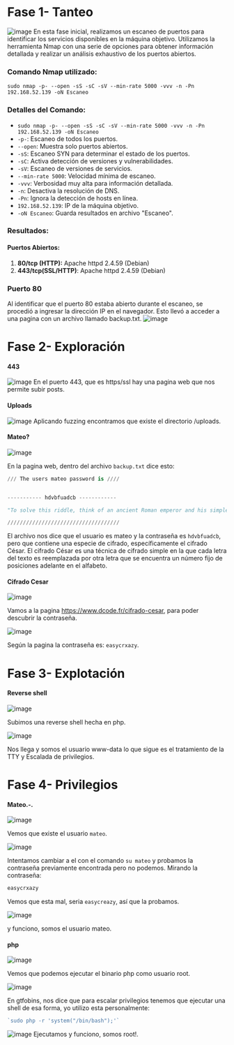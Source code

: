 # Fase 1- Tanteo

![image](https://github.com/haw441kings/DockerLabsWriteUps/assets/136659799/c7e53a74-b4c7-4eec-a6ab-ffff94517ac7)
En esta fase inicial, realizamos un escaneo de puertos para identificar los servicios disponibles en la máquina objetivo. Utilizamos la herramienta Nmap con una serie de opciones para obtener información detallada y realizar un análisis exhaustivo de los puertos abiertos.
### Comando Nmap utilizado:

`sudo nmap -p- --open -sS -sC -sV --min-rate 5000 -vvv -n -Pn 192.168.52.139 -oN Escaneo`

### Detalles del Comando:

- `sudo nmap -p- --open -sS -sC -sV --min-rate 5000 -vvv -n -Pn 192.168.52.139 -oN Escaneo`
- `-p-`: Escaneo de todos los puertos.
- `--open`: Muestra solo puertos abiertos.
- `-sS`: Escaneo SYN para determinar el estado de los puertos.
- `-sC`: Activa detección de versiones y vulnerabilidades.
- `-sV`: Escaneo de versiones de servicios.
- `--min-rate 5000`: Velocidad mínima de escaneo.
- `-vvv`: Verbosidad muy alta para información detallada.
- `-n`: Desactiva la resolución de DNS.
- `-Pn`: Ignora la detección de hosts en línea.
- `192.168.52.139`: IP de la máquina objetivo.
- `-oN Escaneo`: Guarda resultados en archivo "Escaneo".

### Resultados:

#### Puertos Abiertos:

1. **80/tcp (HTTP):** Apache httpd 2.4.59 (Debian)
2. **443/tcp(SSL/HTTP)**: Apache httpd 2.4.59 (Debian)
### Puerto 80
Al identificar que el puerto 80 estaba abierto durante el escaneo, se procedió a ingresar la dirección IP en el navegador. Esto llevó a acceder a una pagina con un archivo llamado backup.txt.
![image](https://github.com/haw441kings/DockerLabsWriteUps/assets/136659799/60d5a429-7011-4384-b116-97b1afa83d9b)

# Fase 2- Exploración

#### 443
![image](https://github.com/haw441kings/DockerLabsWriteUps/assets/136659799/9aebf466-6cf0-4401-9936-511754b51e92)
En el puerto 443, que es https/ssl hay una pagina web que nos permite subir posts.

#### Uploads
![image](https://github.com/haw441kings/DockerLabsWriteUps/assets/136659799/4a9d0392-f43c-4087-832d-63e9a28d133e)
Aplicando fuzzing encontramos que existe el directorio /uploads.

#### Mateo?
![image](https://github.com/haw441kings/DockerLabsWriteUps/assets/136659799/f1db7a3e-0a52-4485-8741-654041786fa9)

En la pagina web, dentro del archivo `backup.txt` dice esto:
```python
/// The users mateo password is ////


----------- hdvbfuadcb ------------

"To solve this riddle, think of an ancient Roman emperor and his simple method of shifting letters."

////////////////////////////////////
```
El archivo nos dice que el usuario es mateo y la contraseña es `hdvbfuadcb`, pero que contiene una especie de cifrado, específicamente el cifrado César. El cifrado César es una técnica de cifrado simple en la que cada letra del texto es reemplazada por otra letra que se encuentra un número fijo de posiciones adelante en el alfabeto.

#### Cifrado Cesar
![image](https://github.com/haw441kings/DockerLabsWriteUps/assets/136659799/aa9a6729-9965-4490-b861-be3ecfa00048)

Vamos a la pagina https://www.dcode.fr/cifrado-cesar, para poder descubrir la contraseña.

![image](https://github.com/haw441kings/DockerLabsWriteUps/assets/136659799/bc4864fa-c747-49ca-a87f-3bcdc5f22b7b)

Según la pagina la contraseña es: `easycrxazy`.

# Fase 3- Explotación

#### Reverse shell
![image](https://github.com/haw441kings/DockerLabsWriteUps/assets/136659799/eb9e0a30-16fb-44df-813a-322ac6ce1a89)

Subimos una reverse shell hecha en php.

![image](https://github.com/haw441kings/DockerLabsWriteUps/assets/136659799/d2e9962f-21b9-4ca5-a976-eedb1a3c1a78)

Nos llega y somos el usuario www-data lo que sigue es el tratamiento de la TTY y Escalada de privilegios.


# Fase 4- Privilegios

#### Mateo.-.
![image](https://github.com/haw441kings/DockerLabsWriteUps/assets/136659799/7a25bb15-97bf-4125-8720-c68a44b3e3fe)

Vemos que existe el usuario `mateo`.

![image](https://github.com/haw441kings/DockerLabsWriteUps/assets/136659799/a723d284-17b7-49bd-ae1e-ffa692d99629)

Intentamos cambiar a el con el comando `su mateo` y probamos la contraseña previamente encontrada pero no podemos. Mirando la contraseña:
```python
easycrxazy
```
Vemos que esta mal, seria `easycreazy`, así que la probamos.

![image](https://github.com/haw441kings/DockerLabsWriteUps/assets/136659799/fad57fc4-2561-4257-8bf2-108b1dd92293)

y funciono, somos el usuario mateo.

#### php
![image](https://github.com/haw441kings/DockerLabsWriteUps/assets/136659799/f76adc5d-f89b-4bc8-a25b-1507f8735d34)

Vemos que podemos ejecutar el binario php como usuario root.

![image](https://github.com/haw441kings/DockerLabsWriteUps/assets/136659799/9607af15-8ce0-4aed-b055-9a0c0ccebf92)

En gtfobins, nos dice que para escalar privilegios tenemos que ejecutar una shell de esa forma, yo utilizo esta personalmente:
```php
`sudo php -r 'system("/bin/bash");'`
```

![image](https://github.com/haw441kings/DockerLabsWriteUps/assets/136659799/16a56ed5-8cc4-4eb5-8ed1-0c724753b3e3)
Ejecutamos y funciono, somos root!.
